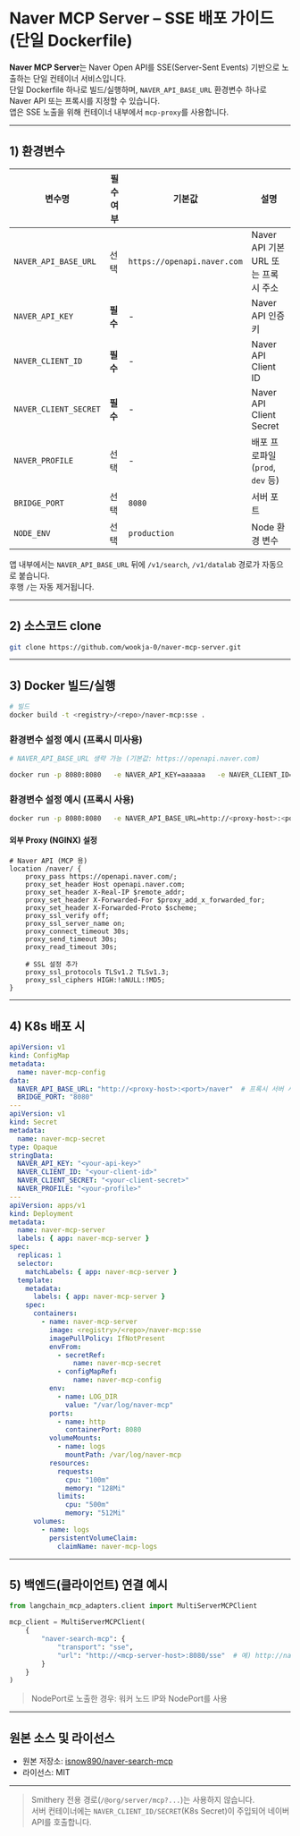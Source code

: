 # Naver MCP Server – SSE 배포 가이드 (단일 Dockerfile)

**Naver MCP Server**는 Naver Open API를 SSE(Server-Sent Events) 기반으로 노출하는 단일 컨테이너 서비스입니다.  
단일 Dockerfile 하나로 빌드/실행하며, `NAVER_API_BASE_URL` 환경변수 하나로 Naver API 또는 프록시를 지정할 수 있습니다.  
앱은 SSE 노출을 위해 컨테이너 내부에서 `mcp-proxy`를 사용합니다.

---

## 1) 환경변수

| 변수명 | 필수 여부 | 기본값 | 설명 |
|--------|------------|--------|------|
| `NAVER_API_BASE_URL` | 선택 | `https://openapi.naver.com` | Naver API 기본 URL 또는 프록시 주소 |
| `NAVER_API_KEY` | **필수** | - | Naver API 인증 키 |
| `NAVER_CLIENT_ID` | **필수** | - | Naver API Client ID |
| `NAVER_CLIENT_SECRET` | **필수** | - | Naver API Client Secret |
| `NAVER_PROFILE` | 선택 | - | 배포 프로파일 (`prod`, `dev` 등) |
| `BRIDGE_PORT` | 선택 | `8080` | 서버 포트 |
| `NODE_ENV` | 선택 | `production` | Node 환경 변수 |

앱 내부에서는 `NAVER_API_BASE_URL` 뒤에 `/v1/search`, `/v1/datalab` 경로가 자동으로 붙습니다.  
후행 `/`는 자동 제거됩니다.

---

## 2) 소스코드 clone

```bash
git clone https://github.com/wookja-0/naver-mcp-server.git
```

---

## 3) Docker 빌드/실행

```bash
# 빌드
docker build -t <registry>/<repo>/naver-mcp:sse .
```

### 환경변수 설정 예시 (프록시 미사용)

```bash
# NAVER_API_BASE_URL 생략 가능 (기본값: https://openapi.naver.com)

docker run -p 8080:8080   -e NAVER_API_KEY=aaaaaa   -e NAVER_CLIENT_ID=xxxxxxxx   -e NAVER_CLIENT_SECRET=yyyyyyyy   -e NAVER_PROFILE=prod   <registry>/<repo>/naver-mcp:sse
```

### 환경변수 설정 예시 (프록시 사용)

```bash
docker run -p 8080:8080   -e NAVER_API_BASE_URL=http://<proxy-host>:<port>/naver   -e NAVER_API_KEY=aaaaaa   -e NAVER_CLIENT_ID=xxxxxxxx   -e NAVER_CLIENT_SECRET=yyyyyyyy   -e NAVER_PROFILE=prod   <registry>/<repo>/naver-mcp:sse
```

#### 외부 Proxy (NGINX) 설정

```nginx
# Naver API (MCP 용)
location /naver/ {
    proxy_pass https://openapi.naver.com/;
    proxy_set_header Host openapi.naver.com;
    proxy_set_header X-Real-IP $remote_addr;
    proxy_set_header X-Forwarded-For $proxy_add_x_forwarded_for;
    proxy_set_header X-Forwarded-Proto $scheme;
    proxy_ssl_verify off;
    proxy_ssl_server_name on;
    proxy_connect_timeout 30s;
    proxy_send_timeout 30s;
    proxy_read_timeout 30s;

    # SSL 설정 추가
    proxy_ssl_protocols TLSv1.2 TLSv1.3;
    proxy_ssl_ciphers HIGH:!aNULL:!MD5;
}
```

---

## 4) K8s 배포 시

```yaml
apiVersion: v1
kind: ConfigMap
metadata:
  name: naver-mcp-config
data:
  NAVER_API_BASE_URL: "http://<proxy-host>:<port>/naver"  # 프록시 서버 사용 시 추가, 미사용 시 제외
  BRIDGE_PORT: "8080"
---
apiVersion: v1
kind: Secret
metadata:
  name: naver-mcp-secret
type: Opaque
stringData:
  NAVER_API_KEY: "<your-api-key>"
  NAVER_CLIENT_ID: "<your-client-id>"
  NAVER_CLIENT_SECRET: "<your-client-secret>"
  NAVER_PROFILE: "<your-profile>"
---
apiVersion: apps/v1
kind: Deployment
metadata:
  name: naver-mcp-server
  labels: { app: naver-mcp-server }
spec:
  replicas: 1
  selector:
    matchLabels: { app: naver-mcp-server }
  template:
    metadata:
      labels: { app: naver-mcp-server }
    spec:
      containers:
        - name: naver-mcp-server
          image: <registry>/<repo>/naver-mcp:sse
          imagePullPolicy: IfNotPresent
          envFrom:
            - secretRef:
                name: naver-mcp-secret
            - configMapRef:
                name: naver-mcp-config
          env:
            - name: LOG_DIR
              value: "/var/log/naver-mcp"
          ports:
            - name: http
              containerPort: 8080
          volumeMounts:
            - name: logs
              mountPath: /var/log/naver-mcp
          resources:
            requests:
              cpu: "100m"
              memory: "128Mi"
            limits:
              cpu: "500m"
              memory: "512Mi"
      volumes:
        - name: logs
          persistentVolumeClaim:
            claimName: naver-mcp-logs
```

---

## 5) 백엔드(클라이언트) 연결 예시

```python
from langchain_mcp_adapters.client import MultiServerMCPClient

mcp_client = MultiServerMCPClient(
    {
        "naver-search-mcp": {
            "transport": "sse",
            "url": "http://<mcp-server-host>:8080/sse"  # 예) http://naver-mcp-server.svc.cluster.local:8080/sse
        }
    }
)
```

> NodePort로 노출한 경우: 워커 노드 IP와 NodePort를 사용

---

## 원본 소스 및 라이선스

- 원본 저장소: [isnow890/naver-search-mcp](https://github.com/isnow890/naver-search-mcp)
- 라이선스: MIT

---

> Smithery 전용 경로(`/@org/server/mcp?...`)는 사용하지 않습니다.  
> 서버 컨테이너에는 `NAVER_CLIENT_ID/SECRET`(K8s Secret)이 주입되어 네이버 API를 호출합니다.
